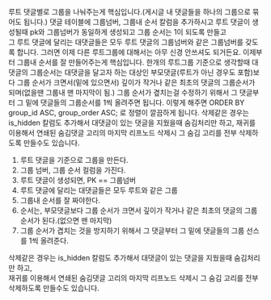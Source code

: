 루트 댓글별로 그룹을 나눠주는게 핵심입니다.(게시글 내 댓글들을 하나의 그룹으로 묶어도 됩니다.) 
댓글 테이블에 그룹넘버, 그룹내 순서 칼럼을 추가하시고 루트 댓글이 생성될때 pk와 그룹넘버가 동일하게 생성되고 그룹 순서는 1이 되도록 만들고  
그 루트 댓글에 달리는 대댓글들은 모두 루트 댓글의 그룹넘버와 같은 그룹넘버를 갖도록 합니다. 
그러면 이제 다른 루트그룹에 대해서는 아무 신경 안쓰셔도 되거든요. 이제부터 그룹내 순서를 잘 만들어주는게 핵심입니다. 
한개의 루트그룹 기준으로 생각할때 대댓글의 그룹순서는 
대댓글을 달고자 하는 대상인 부모댓글(루트가 아닌 경우도 포함)보다 그룹 순서가 크면서(밑에 있으면서) 깊이가 작거나 같은 최초의 댓글의 그룹순서가 되며(없을땐 그룹내 맨 마지막이 됨.) 
그룹 순서가 곂치는걸 수정하기 위해서 그 댓글부터 그 밑에 댓글들의 그룹순서를 1씩 올려주면 됩니다. 이렇게 해주면 
ORDER BY group_id ASC, group_order ASC;
로 정렬이 깔끔하게 됩니다.
삭제같은 경우는 is_hidden 칼럼도 추가해서 대댓글이 있는 댓글을 지웠을때 숨김처리만 하고, 재귀를 이용해서 연쇄된 숨김댓글 고리의 마지막 리프노드 삭제시 그 숨김 고리를 전부 삭제하도록 만들수도 있습니다.


1. 루트 댓글을 기준으로 그룹을 만든다.     
2. 그룹 넘버, 그룹 순서 컬럼을 가진다.   
3. 루트 댓글이 생성되면, PK == 그룹넘버 
4. 루트 댓글에 달리는 대댓글들은 모두 루트와 같은 그룹 
5. 그룹내 순서를 잘 짜야한다.  
6. 순서는, 부모댓글보다 그룹 순서가 크면서 깊이가 작거나 같은 최초의 댓글의 그룹 순서가 된다.(없으면 맨 마지막)  
7. 그룹 순서가 겹치는 것을 방지하기 위해서 그 댓글부터 그 밑에 댓글들의 그룹 선스를 1씩 올려준다.  
 
삭제같은 경우는 is_hidden 칼럼도 추가해서 대댓글이 있는 댓글을 지웠을때 숨김처리만 하고,   
재귀를 이용해서 연쇄된 숨김댓글 고리의 마지막 리프노드 삭제시 그 숨김 고리를 전부 삭제하도록 만들수도 있습니다.  

